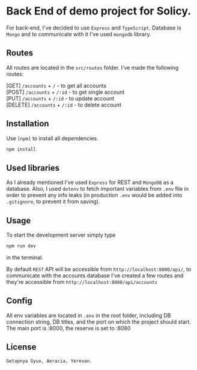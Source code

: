 # Back End of demo project for Solicy.

For back-end, I've decided to use `Express` and `TypeScript`. Database is `Mongo` and to communicate with it I've used `mongodb` library. 

## Routes
All routes are located in the `src/routes` folder. 
I've made the following routes:

[GET] `/accounts` + `/` - to get all accounts\
[POST] `/accounts` + `/:id` - to get single account\
[PUT] `/accounts` + `/:id` - to update account\
[DELETE] `/accounts` + `/:id` - to delete account

## Installation

Use `[npm]` to install all dependencies.
```bash
npm install
```

## Used libraries

As I already mentioned I've used `Express` for REST and `MongoDB` as a database.
Also, I used `dotenv` to fetch important variables from `.env` file in order to prevent any info leaks (in production `.env` would be added into `.gitignore`, to prevent it from saving).


## Usage

To start the development server simply type

```javascript
npm run dev
```
in the terminal.

By default `REST` API will be accessible from `http://localhost:8000/api/`, to communicate with the accounts database I've created a few routes and they're accessible from `http://localhost:8000/api/accounts`

## Config
All env variables are located in `.env` in the root folder, including DB connection string, DB titles, and the port on which the project should start. The main port is :8000, the reserve is set to :8080

## License
`Getapnya Gyux, Aeracia, Yerevan.`
